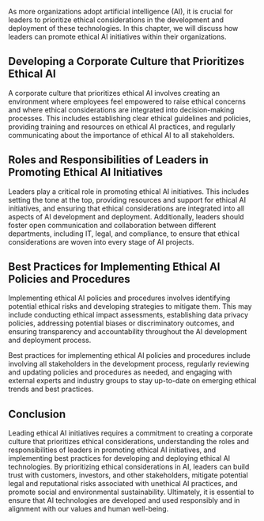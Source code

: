
As more organizations adopt artificial intelligence (AI), it is crucial for leaders to prioritize ethical considerations in the development and deployment of these technologies. In this chapter, we will discuss how leaders can promote ethical AI initiatives within their organizations.

Developing a Corporate Culture that Prioritizes Ethical AI
----------------------------------------------------------

A corporate culture that prioritizes ethical AI involves creating an environment where employees feel empowered to raise ethical concerns and where ethical considerations are integrated into decision-making processes. This includes establishing clear ethical guidelines and policies, providing training and resources on ethical AI practices, and regularly communicating about the importance of ethical AI to all stakeholders.

Roles and Responsibilities of Leaders in Promoting Ethical AI Initiatives
-------------------------------------------------------------------------

Leaders play a critical role in promoting ethical AI initiatives. This includes setting the tone at the top, providing resources and support for ethical AI initiatives, and ensuring that ethical considerations are integrated into all aspects of AI development and deployment. Additionally, leaders should foster open communication and collaboration between different departments, including IT, legal, and compliance, to ensure that ethical considerations are woven into every stage of AI projects.

Best Practices for Implementing Ethical AI Policies and Procedures
------------------------------------------------------------------

Implementing ethical AI policies and procedures involves identifying potential ethical risks and developing strategies to mitigate them. This may include conducting ethical impact assessments, establishing data privacy policies, addressing potential biases or discriminatory outcomes, and ensuring transparency and accountability throughout the AI development and deployment process.

Best practices for implementing ethical AI policies and procedures include involving all stakeholders in the development process, regularly reviewing and updating policies and procedures as needed, and engaging with external experts and industry groups to stay up-to-date on emerging ethical trends and best practices.

Conclusion
----------

Leading ethical AI initiatives requires a commitment to creating a corporate culture that prioritizes ethical considerations, understanding the roles and responsibilities of leaders in promoting ethical AI initiatives, and implementing best practices for developing and deploying ethical AI technologies. By prioritizing ethical considerations in AI, leaders can build trust with customers, investors, and other stakeholders, mitigate potential legal and reputational risks associated with unethical AI practices, and promote social and environmental sustainability. Ultimately, it is essential to ensure that AI technologies are developed and used responsibly and in alignment with our values and human well-being.

